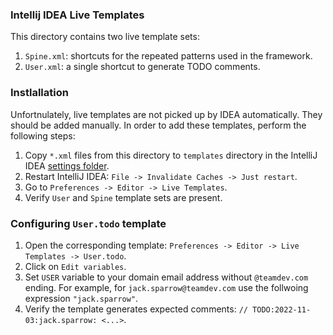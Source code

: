 ### Intellij IDEA Live Templates

This directory contains two live template sets:

1. `Spine.xml`: shortcuts for the repeated patterns used in the framework.
2. `User.xml`: a single shortcut to generate TODO comments.

### Instlallation

Unfortnulately, live templates are not picked up by IDEA automatically. They should be added manually.
In order to add these templates, perform the following steps:

1. Copy `*.xml` files from this directory to `templates` directory in the IntelliJ IDEA 
   [settings folder][settings_folder].
2. Restart IntelliJ IDEA: `File -> Invalidate Caches -> Just restart`.
3. Go to `Preferences -> Editor -> Live Templates`.
4. Verify `User` and `Spine` template sets are present.

[settings_folder]: https://www.jetbrains.com/help/idea/directories-used-by-the-ide-to-store-settings-caches-plugins-and-logs.html#config-directory

### Configuring `User.todo` template

1. Open the corresponding template: `Preferences -> Editor -> Live Templates -> User.todo`.
2. Click on `Edit variables`.
3. Set `USER` variable to your domain email address without `@teamdev.com` ending.  For example,
   for `jack.sparrow@teamdev.com` use the follwoing expression `"jack.sparrow"`.
4. Verify the template generates expected comments: `// TODO:2022-11-03:jack.sparrow: <...>`.
